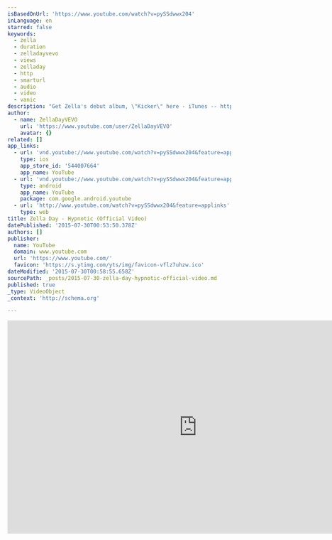 ```yaml
---
isBasedOnUrl: 'https://www.youtube.com/watch?v=pySSdwwx204'
inLanguage: en
starred: false
keywords:
  - zella
  - duration
  - zelladayvevo
  - views
  - zelladay
  - http
  - smarturl
  - audio
  - video
  - vanic
description: "Get Zella's debut album, \"Kicker\" here - iTunes -- http://smarturl.it/zda1 Amazon Music -- http://smarturl.it/zdama1 Google Play -- http://smarturl.it/zdgpa1 Streaming -- http://smarturl.it/zdsta1 *Available ex-North America June 29th On Tour now!"
author:
  - name: ZellaDayVEVO
    url: 'https://www.youtube.com/user/ZellaDayVEVO'
    avatar: {}
related: []
app_links:
  - url: 'vnd.youtube://www.youtube.com/watch?v=pySSdwwx204&feature=applinks'
    type: ios
    app_store_id: '544007664'
    app_name: YouTube
  - url: 'vnd.youtube://www.youtube.com/watch?v=pySSdwwx204&feature=applinks'
    type: android
    app_name: YouTube
    package: com.google.android.youtube
  - url: 'http://www.youtube.com/watch?v=pySSdwwx204&feature=applinks'
    type: web
title: Zella Day - Hypnotic (Official Video)
datePublished: '2015-07-30T00:53:50.378Z'
authors: []
publisher:
  name: YouTube
  domain: www.youtube.com
  url: 'https://www.youtube.com/'
  favicon: 'https://s.ytimg.com/yts/img/favicon-vflz7uhzw.ico'
dateModified: '2015-07-30T00:58:55.658Z'
sourcePath: _posts/2015-07-30-zella-day-hypnotic-official-video.md
published: true
_type: VideoObject
_context: 'http://schema.org'

---
```

<iframe src="https://cdn.embedly.com/widgets/media.html?src=https%3A%2F%2Fwww.youtube.com%2Fembed%2FpySSdwwx204%3Ffeature%3Doembed&amp;url=https%3A%2F%2Fwww.youtube.com%2Fwatch%3Fv%3DpySSdwwx204&amp;image=https%3A%2F%2Fi.ytimg.com%2Fvi%2FpySSdwwx204%2Fhqdefault.jpg&amp;key=b7d04c9b404c499eba89ee7072e1c4f7&amp;type=text%2Fhtml&amp;schema=youtube" width="854" height="480" scrolling="no" frameborder="0" allowfullscreen="allowfullscreen" style=""></iframe>